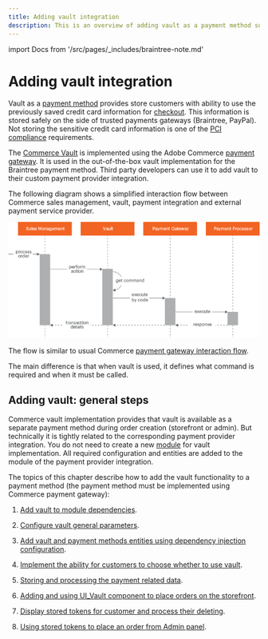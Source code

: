 ```yaml
---
title: Adding vault integration
description: This is an overview of adding vault as a payment method so customers can use previously saved credit card information.
---
```


import Docs from '/src/pages/_includes/braintree-note.md'

<Docs />

# Adding vault integration

Vault as a [payment method](https://glossary.magento.com/payment-method) provides store customers with ability to use the previously saved credit card information for [checkout](https://glossary.magento.com/checkout). This information is stored safely on the side of trusted payments gateways (Braintree, PayPal). Not storing the sensitive credit card information is one of the [PCI compliance](https://www.pcisecuritystandards.org/) requirements.

The [Commerce Vault](https://github.com/magento/magento2/tree/2.4/app/code/Magento/Vault) is implemented using the Adobe Commerce [payment gateway](../payment-gateway/index.md). It is used in the out-of-the-box vault implementation for the Braintree payment method. Third party developers can use it to add vault to their custom payment provider integration.

The following diagram shows a simplified interaction flow between Commerce sales management, vault, payment integration and external payment service provider.

![Vault Interaction](../../../_images/vault_interaction_flow1.png)

The flow is similar to usual Commerce [payment gateway interaction flow](../payment-gateway/index.md).

The main difference is that when vault is used, it defines what command is required and when it must be called.

## Adding vault: general steps

Commerce vault implementation provides that vault is available as a separate payment method during order creation (storefront or admin). But technically it is tightly related to the corresponding payment provider integration.
You do not need to create a new [module](https://glossary.magento.com/module) for vault implementation. All required configuration and entities are added to the module of the payment provider integration.

The topics of this chapter describe how to add the vault functionality to a payment method (the payment method must be implemented using Commerce payment gateway):

1. [Add vault to module dependencies](module-configuration.md).

1. [Configure vault general parameters](vault-payment-configuration.md).

1. [Add vault and payment methods entities using dependency injection configuration](vault-di.md).

1. [Implement the ability for customers to choose whether to use vault](enabler.md).

1. [Storing and processing the payment related data](payment-token.md).

1. [Adding and using UI_Vault component to place orders on the storefront](token-ui-component-provider.md).

1. [Display stored tokens for customer and process their deleting](customer-stored-payments.md).

1. [Using stored tokens to place an order from Admin panel](admin-integration.md).
